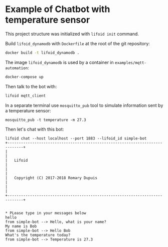 # Example of Chatbot with temperature sensor

This project structure was initialized with `lifoid init` command.

Build `lifoid_dynamodb` with `Dockerfile` at the root of the git repository:

```bash
docker build -t lifoid_dynamodb .
```

The image `lifoid_dynamodb` is used by a container in `examples/mqtt-automation`:

```bash
docker-compose up
```

Then talk to the bot with:

```bash
lifoid mqtt_client
```

In a separate terminal use `mosquitto_pub` tool to simulate information sent
by a temperature sensor:

```
mosquitto_pub -t temperature -m 27.3
```

Then let's chat with this bot:

```
lifoid chat --host localhost --port 1883 --lifoid_id simple-bot
+-----------------------------------------------------------------------------+
|                                                                             |
|   Lifoid                                                                    |
|                                                                             |
|   Copyright (C) 2017-2018 Romary Dupuis                                     |
|                                                                             |
+-----------------------------------------------------------------------------+


* PLease type in your messages below
hello
from simple-bot --> Hello, what is your name?
My name is Bob
from simple-bot --> Hello Bob
What's the temperature today?
from simple-bot --> Temperature is 27.3
```

